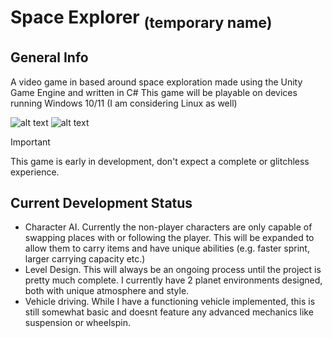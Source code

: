 # Space Explorer <sub>(temporary name)</sub>

## General Info
A video game in based around space exploration made using the Unity Game Engine and written in C#
This game will be playable on devices running Windows 10/11 (I am considering Linux as well)

![alt text](https://github.com/Tidod/Space-Game/blob/main/Project%20Showcse%20(Leave%20alone)/Planet%20Env.png?raw=true)
![alt text](https://github.com/Tidod/Space-Game/blob/main/Project%20Showcse%20(Leave%20alone)/Indoor%20Env.png?raw=true)


> [!IMPORTANT]
> This game is early in development, don't expect a complete or glitchless experience.

## Current Development Status
- Character AI. Currently the non-player characters are only capable of swapping places with or following the player. This will be expanded to allow them to carry items and have unique abilities (e.g. faster sprint, larger carrying capacity etc.)
- Level Design. This will always be an ongoing process until the project is pretty much complete. I currently have 2 planet environments designed, both with unique atmosphere and style.
- Vehicle driving. While I have a functioning vehicle implemented, this is still somewhat basic and doesnt feature any advanced mechanics like suspension or wheelspin.
